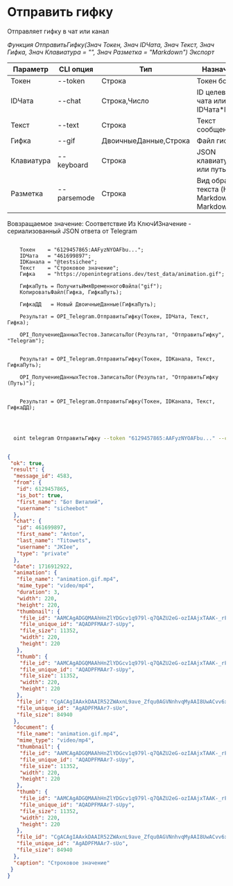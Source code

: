 ﻿---
sidebar_position: 6
---

# Отправить гифку
 Отправляет гифку в чат или канал


*Функция ОтправитьГифку(Знач Токен, Знач IDЧата, Знач Текст, Знач Гифка, Знач Клавиатура = "", Знач Разметка = "Markdown") Экспорт*

  | Параметр | CLI опция | Тип | Назначение |
  |-|-|-|-|
  | Токен | --token | Строка | Токен бота |
  | IDЧата | --chat | Строка,Число | ID целевого чата или IDЧата*IDТемы |
  | Текст | --text | Строка | Текст сообщения |
  | Гифка | --gif | ДвоичныеДанные,Строка | Файл гифки |
  | Клавиатура | --keyboard | Строка | JSON клавиатуры или путь к .json |
  | Разметка | --parsemode | Строка | Вид обработки текста (HTML, Markdown, MarkdownV2) |

  
  Вовзращаемое значение:   Соответствие Из КлючИЗначение - сериализованный JSON ответа от Telegram

```bsl title="Пример кода"
	
    Токен    = "6129457865:AAFyzNYOAFbu...";
    IDЧата   = "461699897";
    IDКанала = "@testsichee";
    Текст    = "Строковое значение";
    Гифка    = "https://openintegrations.dev/test_data/animation.gif";
    
    ГифкаПуть = ПолучитьИмяВременногоФайла("gif");
    КопироватьФайл(Гифка, ГифкаПуть);
    
    ГифкаДД   = Новый ДвоичныеДанные(ГифкаПуть);
    
    Результат = OPI_Telegram.ОтправитьГифку(Токен, IDЧата, Текст, Гифка);
    
    OPI_ПолучениеДанныхТестов.ЗаписатьЛог(Результат, "ОтправитьГифку", "Telegram");
    
  
    Результат = OPI_Telegram.ОтправитьГифку(Токен, IDКанала, Текст, ГифкаПуть);
    
    OPI_ПолучениеДанныхТестов.ЗаписатьЛог(Результат, "ОтправитьГифку (Путь)");
    
      
    Результат = OPI_Telegram.ОтправитьГифку(Токен, IDКанала, Текст, ГифкаДД);

	
```

```sh title="Пример команд CLI"
    
  oint telegram ОтправитьГифку --token "6129457865:AAFyzNYOAFbu..." --chat "461699897" --text "Строковое значение" --gif "https://openintegrations.dev/test_data/animation.gif" --keyboard %keyboard% --parsemode %parsemode%

```


```json title="Результат"

{
 "ok": true,
 "result": {
  "message_id": 4583,
  "from": {
   "id": 6129457865,
   "is_bot": true,
   "first_name": "Бот Виталий",
   "username": "sicheebot"
  },
  "chat": {
   "id": 461699897,
   "first_name": "Anton",
   "last_name": "Titowets",
   "username": "JKIee",
   "type": "private"
  },
  "date": 1716912922,
  "animation": {
   "file_name": "animation.gif.mp4",
   "mime_type": "video/mp4",
   "duration": 3,
   "width": 220,
   "height": 220,
   "thumbnail": {
    "file_id": "AAMCAgADGQMAAhHnZlYDGcv1q979l-q7QAZU2eG-ozIAAjxTAAK-_rFKL0-gO37ABLEBAAdtAAM1BA",
    "file_unique_id": "AQADPFMAAr7-sUpy",
    "file_size": 11352,
    "width": 220,
    "height": 220
   },
   "thumb": {
    "file_id": "AAMCAgADGQMAAhHnZlYDGcv1q979l-q7QAZU2eG-ozIAAjxTAAK-_rFKL0-gO37ABLEBAAdtAAM1BA",
    "file_unique_id": "AQADPFMAAr7-sUpy",
    "file_size": 11352,
    "width": 220,
    "height": 220
   },
   "file_id": "CgACAgIAAxkDAAIR52ZWAxnL9ave_Zfqu0AGVNnhvqMyAAI8UwACvv6xSi9PoDt-wASxNQQ",
   "file_unique_id": "AgADPFMAAr7-sUo",
   "file_size": 84940
  },
  "document": {
   "file_name": "animation.gif.mp4",
   "mime_type": "video/mp4",
   "thumbnail": {
    "file_id": "AAMCAgADGQMAAhHnZlYDGcv1q979l-q7QAZU2eG-ozIAAjxTAAK-_rFKL0-gO37ABLEBAAdtAAM1BA",
    "file_unique_id": "AQADPFMAAr7-sUpy",
    "file_size": 11352,
    "width": 220,
    "height": 220
   },
   "thumb": {
    "file_id": "AAMCAgADGQMAAhHnZlYDGcv1q979l-q7QAZU2eG-ozIAAjxTAAK-_rFKL0-gO37ABLEBAAdtAAM1BA",
    "file_unique_id": "AQADPFMAAr7-sUpy",
    "file_size": 11352,
    "width": 220,
    "height": 220
   },
   "file_id": "CgACAgIAAxkDAAIR52ZWAxnL9ave_Zfqu0AGVNnhvqMyAAI8UwACvv6xSi9PoDt-wASxNQQ",
   "file_unique_id": "AgADPFMAAr7-sUo",
   "file_size": 84940
  },
  "caption": "Строковое значение"
 }
}

```
